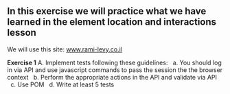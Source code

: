 ## In this exercise we will practice what we have learned in the element location and interactions lesson

We will use this site:
www.rami-levy.co.il

**Exercise 1**
A. Implement tests following these guidelines:
&nbsp;&nbsp;a. You should log in via API and use javascript commands to pass the session the the browser context
&nbsp;&nbsp;b. Perform the appropriate actions in the API and validate via API
&nbsp;&nbsp;c. Use POM
&nbsp;&nbsp;d. Write at least 5 tests

